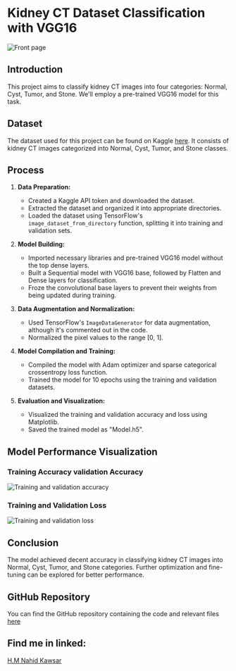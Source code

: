 # Kidney CT Dataset Classification with VGG16

![Front page](https://github.com/nahidkawsar/Performance-Visualization-of-VGG16-based-Model-for-CT-Kidney-Dataset/assets/149723828/7d57fa8f-8fce-4679-9cbe-934dd61053d1)


## Introduction
This project aims to classify kidney CT images into four categories: Normal, Cyst, Tumor, and Stone. We'll employ a pre-trained VGG16 model for this task.

## Dataset
The dataset used for this project can be found on Kaggle [here](https://www.kaggle.com/datasets/nazmul0087/ct-kidney-dataset-normal-cyst-tumor-and-stone). It consists of kidney CT images categorized into Normal, Cyst, Tumor, and Stone classes.

## Process
1. **Data Preparation:**
   - Created a Kaggle API token and downloaded the dataset.
   - Extracted the dataset and organized it into appropriate directories.
   - Loaded the dataset using TensorFlow's `image_dataset_from_directory` function, splitting it into training and validation sets.

2. **Model Building:**
   - Imported necessary libraries and pre-trained VGG16 model without the top dense layers.
   - Built a Sequential model with VGG16 base, followed by Flatten and Dense layers for classification.
   - Froze the convolutional base layers to prevent their weights from being updated during training.

3. **Data Augmentation and Normalization:**
   - Used TensorFlow's `ImageDataGenerator` for data augmentation, although it's commented out in the code.
   - Normalized the pixel values to the range [0, 1].

4. **Model Compilation and Training:**
   - Compiled the model with Adam optimizer and sparse categorical crossentropy loss function.
   - Trained the model for 10 epochs using the training and validation datasets.

5. **Evaluation and Visualization:**
   - Visualized the training and validation accuracy and loss using Matplotlib.
   - Saved the trained model as "Model.h5".

## Model Performance Visualization

### Training Accuracy validation Accuracy

![Training and validation accuracy](https://github.com/nahidkawsar/Performance-Visualization-of-VGG16-based-Model-for-CT-Kidney-Dataset/assets/149723828/af0dbd6f-d7ff-4ad2-bb03-14535723745a)

### Training and Validation Loss

![Training and validation loss](https://github.com/nahidkawsar/Performance-Visualization-of-VGG16-based-Model-for-CT-Kidney-Dataset/assets/149723828/d18657bd-0105-49ec-ab4b-e19ffbd66bdb)

## Conclusion
The model achieved decent accuracy in classifying kidney CT images into Normal, Cyst, Tumor, and Stone categories. Further optimization and fine-tuning can be explored for better performance. 

## GitHub Repository
You can find the GitHub repository containing the code and relevant files [here](https://github.com/nahidkawsar/Performance-Visualization-of-VGG16-based-Model-for-CT-Kidney-Dataset/blob/main/Performance_Visualization_of_VGG16_based_Model_for_CT_Kidney_Dataset.ipynb.)

## Find me in linked:
[H.M Nahid Kawsar](linkedin.com/in/h-m-nahid-kawsar-232a86266)




